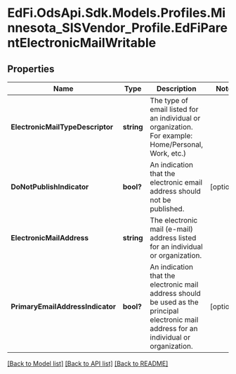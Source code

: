 # EdFi.OdsApi.Sdk.Models.Profiles.Minnesota_SISVendor_Profile.EdFiParentElectronicMailWritable
## Properties

Name | Type | Description | Notes
------------ | ------------- | ------------- | -------------
**ElectronicMailTypeDescriptor** | **string** | The type of email listed for an individual or organization. For example: Home/Personal, Work, etc.) | 
**DoNotPublishIndicator** | **bool?** | An indication that the electronic email address should not be published. | [optional] 
**ElectronicMailAddress** | **string** | The electronic mail (e-mail) address listed for an individual or organization. | 
**PrimaryEmailAddressIndicator** | **bool?** | An indication that the electronic mail address should be used as the principal electronic mail address for an individual or organization. | [optional] 

[[Back to Model list]](../README.md#documentation-for-models) [[Back to API list]](../README.md#documentation-for-api-endpoints) [[Back to README]](../README.md)

